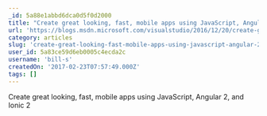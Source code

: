 ```yaml
---
_id: 5a88e1abbd6dca0d5f0d2000
title: "Create great looking, fast, mobile apps using JavaScript, Angular 2, and Ionic 2"
url: 'https://blogs.msdn.microsoft.com/visualstudio/2016/12/20/create-great-looking-fast-mobile-apps-using-javascript-angular-2-and-ionic-2/'
category: articles
slug: 'create-great-looking-fast-mobile-apps-using-javascript-angular-2-and-ionic-2-2'
user_id: 5a83ce59d6eb0005c4ecda2c
username: 'bill-s'
createdOn: '2017-02-23T07:57:49.000Z'
tags: []
---
```


Create great looking, fast, mobile apps using JavaScript, Angular 2, and Ionic 2

